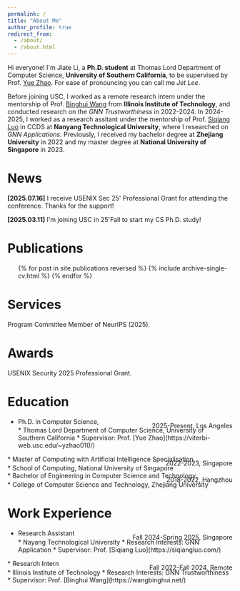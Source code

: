 ```yaml
---
permalink: /
title: "About Me"
author_profile: true
redirect_from: 
  - /about/
  - /about.html
---
```


Hi everyone! I'm Jiate Li, a **Ph.D. student** at Thomas Lord Department of Computer Science, **University of Southern California**, to be supervised by Prof. [Yue Zhao](https://viterbi-web.usc.edu/~yzhao010/). For ease of pronouncing you can call me *Jet Lee*.

Before joining USC, I worked as a remote research intern under the mentorship of Prof. [Binghui Wang](https://wangbinghui.net/) from **Illinois Institute of Technology**, and conducted research on the *GNN Trustworthiness* in 2022-2024. In 2024-2025, I worked as a research assitant under the mentorship of Prof. [Siqiang Luo](https://siqiangluo.com/) in CCDS at **Nanyang Technological University**, where I researched on *GNN Applications*. Previously, I received my bachelor degree at **Zhejiang University** in 2022 and my master degree at **National University of Singapore** in 2023.

News
====
**[2025.07.16]** I receive USENIX Sec 25' Professional Grant for attending the conference. Thanks for the support!

**[2025.03.11]** I'm joining USC in 25'Fall to start my CS Ph.D. study!


Publications
====
  <ul>{% for post in site.publications reversed %}
    {% include archive-single-cv.html %}
  {% endfor %}</ul>
 
Services
====
Program Committee Member of NeurIPS (2025).

Awards
====
USENIX Security 2025 Professional Grant.


Education
====
* Ph.D. in Computer Science,
    <div style="text-align: right;line-height: 0.2"> 2025-Present, Los Angeles </div>
    * Thomas Lord Department of Computer Science, University of Southern California
    * Supervisor: Prof. [Yue Zhao](https://viterbi-web.usc.edu/~yzhao010/)
 <div style="text-align: right;line-height: 1.5"> </div>
* Master of Computing with Artificial Intelligence Specialisation,
  <div style="text-align: right;line-height: 0.2">2022-2023, Singapore </div>
    * School of Computing, National University of Singapore
 <div style="text-align: right;line-height: 1.5"> </div>
* Bachelor of Engineering in Computer Science and Technology,
  <div style="text-align: right;line-height: 0.2">2018-2022, Hangzhou</div>
    * College of Computer Science and Technology, Zhejiang University

Work Experience
====

* Research Assistant
  <div style="text-align: right;line-height: 0.2">Fall 2024-Spring 2025, Singapore</div>
  * Nayang Technological University
  * Research Interests: GNN Application
  * Supervisor: Prof. [Siqiang Luo](https://siqiangluo.com/)
 <div style="text-align: right;line-height: 1.5"> </div>
* Research Intern 
  <div style="text-align: right;line-height: 0.2">Fall 2022-Fall 2024, Remote</div>
  * Illinois Institute of Technology
  * Research Interests: GNN Trustworthiness
  * Supervisor: Prof. [Binghui Wang](https://wangbinghui.net/)
